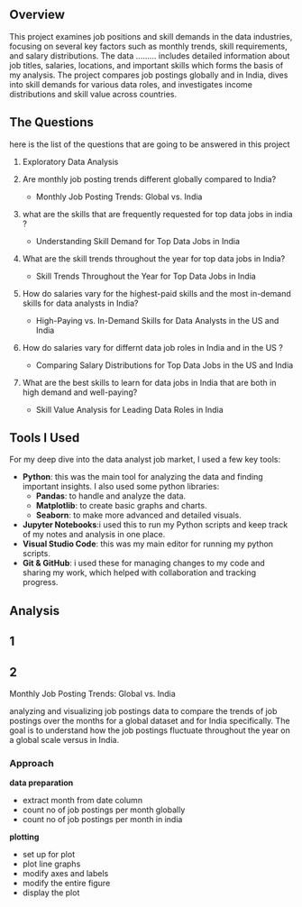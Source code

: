 ## Overview
This project examines job positions and skill demands in the data industries, focusing on several key factors such as monthly trends, skill requirements, and salary distributions. The data ......... includes detailed information about job titles, salaries, locations, and important skills which forms the basis of my analysis. The project compares job postings globally and in India, dives into skill demands for various data roles, and investigates income distributions and skill value across countries.
## The Questions
here is the list of the questions that are going to be answered in this project

1. Exploratory Data Analysis

2. Are monthly job posting trends different globally compared to India?
    - Monthly Job Posting Trends: Global vs. India

3. what are the skills that are frequently requested for top data jobs in india ? 
    - Understanding Skill Demand for Top Data Jobs in India

4. What are the skill trends throughout the year for top data jobs in India?
    - Skill Trends Throughout the Year for Top Data Jobs in India

5.  How do salaries vary for the highest-paid skills and the most in-demand skills for data analysts in India?
    - High-Paying vs. In-Demand Skills for Data Analysts in the US and India

6. How do salaries vary for differnt data job roles in India and in the US ?
    - Comparing Salary Distributions for Top Data Jobs in the US and India

7. What are the best skills to learn for data jobs in India that are both in high demand and well-paying?
    - Skill Value Analysis for Leading Data Roles in India

## Tools I Used
For my deep dive into the data analyst job market, I used a few key tools:

- **Python**: this was the main tool for analyzing the data and finding important insights. I also used some python libraries:
  - **Pandas**: to handle and analyze the data.
  - **Matplotlib**: to create basic graphs and charts.
  - **Seaborn**: to make more advanced and detailed visuals.
- **Jupyter Notebooks**:i used this to run my Python scripts and keep track of my notes and analysis in one place.
- **Visual Studio Code**: this was my main editor for running my python scripts.
- **Git & GitHub**: i used these for managing changes to my code and sharing my work, which helped with collaboration and tracking progress.
## Analysis
## 1
## 2
Monthly Job Posting Trends: Global vs. India

analyzing and visualizing job postings data to compare the trends of job postings over the months for a global dataset and for India specifically. The goal is to understand how the job postings fluctuate throughout the year on a global scale versus in India.

### Approach
**data preparation**
- extract month from date column
- count no of job postings per month globally
- count no of job postings per month in india

**plotting**
- set up for plot
- plot line graphs
- modify axes and labels
- modify the entire figure
- display the plot
